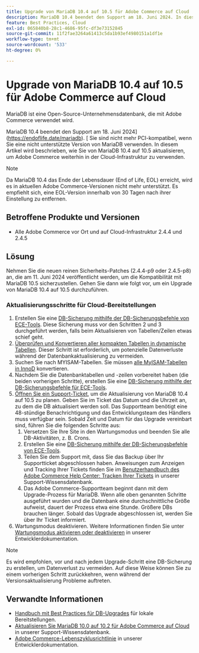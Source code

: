 ```yaml
---
title: Upgrade von MariaDB 10.4 auf 10.5 für Adobe Commerce auf Cloud
description: MariaDB 10.4 beendet den Support am 18. Juni 2024. In diesem Artikel wird erläutert, wie Sie MariaDB von 10.4 auf 10.5 aktualisieren können, um Adobe Commerce weiterhin in der Cloud-Infrastruktur zu verwenden.
feature: Best Practices, Cloud
exl-id: 065840b8-28c1-4686-95fc-df3e73152845
source-git-commit: 11f2fae3264a61413c5da1b93ef4980151a1df1e
workflow-type: tm+mt
source-wordcount: '533'
ht-degree: 0%

---
```


# Upgrade von MariaDB 10.4 auf 10.5 für Adobe Commerce auf Cloud

MariaDB ist eine Open-Source-Unternehmensdatenbank, die mit Adobe Commerce verwendet wird.

MariaDB 10.4 beendet den Support am 18. Juni 2024](https://endoflife.date/mariadb). [ Sie sind nicht mehr PCI-kompatibel, wenn Sie eine nicht unterstützte Version von MariaDB verwenden. In diesem Artikel wird beschrieben, wie Sie von MariaDB 10.4 auf 10.5 aktualisieren, um Adobe Commerce weiterhin in der Cloud-Infrastruktur zu verwenden.

>[!NOTE]
>
>Da MariaDB 10.4 das Ende der Lebensdauer (End of Life, EOL) erreicht, wird es in aktuellen Adobe Commerce-Versionen nicht mehr unterstützt. Es empfiehlt sich, eine EOL-Version innerhalb von 30 Tagen nach ihrer Einstellung zu entfernen.

## Betroffene Produkte und Versionen

* Alle Adobe Commerce vor Ort und auf Cloud-Infrastruktur 2.4.4 und 2.4.5

## Lösung

Nehmen Sie die neuen reinen Sicherheits-Patches (2.4.4-p9 oder 2.4.5-p8) an, die am 11. Juni 2024 veröffentlicht werden, um die Kompatibilität mit MariaDB 10.5 sicherzustellen. Gehen Sie dann wie folgt vor, um ein Upgrade von MariaDB 10.4 auf 10.5 durchzuführen.

### Aktualisierungsschritte für Cloud-Bereitstellungen

1. Erstellen Sie eine [DB-Sicherung mithilfe der DB-Sicherungsbefehle von ECE-Tools](https://experienceleague.adobe.com/en/docs/commerce-cloud-service/user-guide/develop/storage/snapshots). Diese Sicherung muss vor den Schritten 2 und 3 durchgeführt werden, falls beim Aktualisieren von Tabellen/Zeilen etwas schief geht.
1. [Überprüfen und Konvertieren aller kompakten Tabellen in dynamische Tabellen](https://experienceleague.adobe.com/en/docs/commerce-operations/implementation-playbook/best-practices/maintenance/mariadb-upgrade). Dieser Schritt ist erforderlich, um potenzielle Datenverluste während der Datenbankaktualisierung zu vermeiden.
1. Suchen Sie nach MYISAM-Tabellen. Sie müssen [alle MyISAM-Tabellen in InnoD](https://experienceleague.adobe.com/en/docs/commerce-operations/implementation-playbook/best-practices/planning/database-on-cloud) konvertieren.
1. Nachdem Sie die Datenbanktabellen und -zeilen vorbereitet haben (die beiden vorherigen Schritte), erstellen Sie eine [DB-Sicherung mithilfe der DB-Sicherungsbefehle für ECE-Tools](https://experienceleague.adobe.com/en/docs/commerce-cloud-service/user-guide/develop/storage/snapshots).
1. [Öffnen Sie ein Support-Ticket](/help/help-center-guide/help-center/magento-help-center-user-guide.md#submit-ticket), um die Aktualisierung von MariaDB 10.4 auf 10.5 zu planen. Geben Sie im Ticket das Datum und die Uhrzeit an, zu dem die DB aktualisiert werden soll. Das Supportteam benötigt eine 48-stündige Benachrichtigung und das Entwicklungsteam des Händlers muss verfügbar sein. Sobald Zeit und Datum für das Upgrade vereinbart sind, führen Sie die folgenden Schritte aus:
   1. Versetzen Sie Ihre Site in den Wartungsmodus und beenden Sie alle DB-Aktivitäten, z. B. Crons.
   1. Erstellen Sie eine [DB-Sicherung mithilfe der DB-Sicherungsbefehle von ECE-Tools](https://experienceleague.adobe.com/en/docs/commerce-cloud-service/user-guide/develop/storage/snapshots).
   1. Teilen Sie dem Support mit, dass Sie das Backup über Ihr Supportticket abgeschlossen haben. Anweisungen zum Anzeigen und Tracking Ihrer Tickets finden Sie im [Benutzerhandbuch des Adobe Commerce Help Center: Tracken Ihrer Tickets](/help/help-center-guide/help-center/magento-help-center-user-guide.md#track-tickets) in unserer Support-Wissensdatenbank.
   1. Das Adobe Commerce-Supportteam beginnt dann mit dem Upgrade-Prozess für MariaDB. Wenn alle oben genannten Schritte ausgeführt wurden und die Datenbank eine durchschnittliche Größe aufweist, dauert der Prozess etwa eine Stunde. Größere DBs brauchen länger. Sobald das Upgrade abgeschlossen ist, werden Sie über Ihr Ticket informiert.
1. Wartungsmodus deaktivieren. Weitere Informationen finden Sie unter [Wartungsmodus aktivieren oder deaktivieren](https://experienceleague.adobe.com/en/docs/commerce-operations/installation-guide/tutorials/maintenance-mode) in unserer Entwicklerdokumentation.

>[!NOTE]
>
>Es wird empfohlen, vor und nach jedem Upgrade-Schritt eine DB-Sicherung zu erstellen, um Datenverlust zu vermeiden. Auf diese Weise können Sie zu einem vorherigen Schritt zurückkehren, wenn während der Versionsaktualisierung Probleme auftreten.

## Verwandte Informationen

* [Handbuch mit Best Practices für DB-Upgrades](https://experienceleague.adobe.com/en/docs/commerce-operations/upgrade-guide/prepare/prerequisites) für lokale Bereitstellungen.
* [Aktualisieren Sie MariaDB 10.0 auf 10.2 für Adobe Commerce auf Cloud](https://experienceleague.adobe.com/en/docs/commerce-knowledge-base/kb/how-to/upgrade-mariadb-10-0-to-10-2-for-magento-commerce-cloud) in unserer Support-Wissensdatenbank.
* [Adobe Commerce-Lebenszyklusrichtlinie](https://experienceleague.adobe.com/en/docs/commerce-operations/release/planning/lifecycle-policy) in unserer Entwicklerdokumentation.
